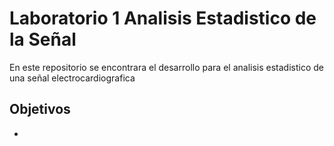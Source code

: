 # **Laboratorio 1 Analisis Estadistico de la Señal** 
En este repositorio se encontrara el desarrollo para el analisis estadistico de una señal electrocardiografica
## Objetivos 
* 
